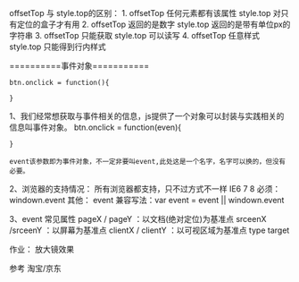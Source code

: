 offsetTop 与 style.top的区别：
	1. offsetTop 任何元素都有该属性
	   style.top 对只有定位的盒子才有用
	2. offsetTop 返回的是数字
	   style.top 返回的是带有单位px的字符串
	3. offsetTop 只能获取
	   style.top 可以读写
	4. offsetTop 任意样式
	   style.top 只能得到行内样式
	   

==========事件对象===========

	btn.onclick = function(){
	
	}

1、我们经常想获取与事件相关的信息，js提供了一个对象可以封装与实践相关的信息叫事件对象。
	btn.onclick = function(even){
	
	}
	
	event该参数即为事件对象，不一定非要叫event,此处这是一个名字，名字可以换的，但没有必要。
	
2、浏览器的支持情况：	所有浏览器都支持，只不过方式不一样
		IE6 7 8 必须：windown.event
			       其他： event
			兼容写法：var event = event || windown.event
			
3、event 常见属性
	pageX / pageY ：以文档(绝对定位)为基准点
	srceenX /srceenY ：以屏幕为基准点
	clientX / clientY ：以可视区域为基准点
	type
	target

作业： 放大镜效果

参考 淘宝/京东
	       
		
	
	

